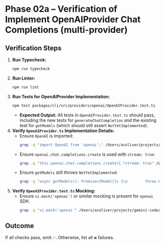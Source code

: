 # Phase 02a – Verification of Implement OpenAIProvider Chat Completions (multi-provider)

## Verification Steps

1.  **Run Typecheck:**
    ```bash
    npm run typecheck
    ```
2.  **Run Linter:**
    ```bash
    npm run lint
    ```
3.  **Run Tests for OpenAIProvider Implementation:**
    ```bash
    npm test packages/cli/src/providers/openai/OpenAIProvider.test.ts
    ```
    - **Expected Output:** All tests in `OpenAIProvider.test.ts` should pass, including the new tests for `generateChatCompletion` and the existing test for `getModels` (which should still assert `NotYetImplemented`).
4.  **Verify `OpenAIProvider.ts` Implementation Details:**
    - Ensure `OpenAI` is imported:
      ```bash
      grep -q "import OpenAI from 'openai';" /Users/acoliver/projects/gemini-code/gemini-cli/packages/cli/src/providers/openai/OpenAIProvider.ts
      ```
    - Ensure `openai.chat.completions.create` is used with `stream: true`:
      ```bash
      grep -q "this.openai.chat.completions.create({.*stream: true" /Users/acoliver/projects/gemini-code/gemini-cli/packages/cli/src/providers/openai/OpenAIProvider.ts
      ```
    - Ensure `getModels` still throws `NotYetImplemented`:
      ```bash
      grep -q "async getModels(): Promise<IModel[]> {\n        throw new Error('NotYetImplemented');" /Users/acoliver/projects/gemini-code/gemini-cli/packages/cli/src/providers/openai/OpenAIProvider.ts
      ```
5.  **Verify `OpenAIProvider.test.ts` Mocking:**
    - Ensure `vi.mock('openai')` or similar mocking is present for `openai` SDK:
      ```bash
      grep -q "vi.mock('openai'" /Users/acoliver/projects/gemini-code/gemini-cli/packages/cli/src/providers/openai/OpenAIProvider.test.ts
      ```

## Outcome

If all checks pass, emit `✅`. Otherwise, list all `❌` failures.
